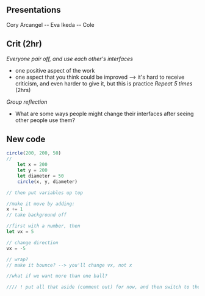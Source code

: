 <!--
Prep: Make sure crit document is set up
-->

## Presentations

Cory Arcangel -- Eva
Ikeda -- Cole


## Crit (2hr)

_Everyone pair off, and use each other's interfaces_
- one positive aspect of the work
- one aspect that you think could be improved
--> it's hard to receive criticism, and even harder to give it, but this is practice
_Repeat 5 times_ (2hrs)

_Group reflection_

- What are some ways people might change their interfaces after seeing other people use them?


## New code

```js
circle(200, 200, 50)
//
    let x = 200
    let y = 200
    let diameter = 50
    circle(x, y, diameter)

// then put variables up top

//make it move by adding:
x += 1
// take background off

//first with a number, then
let vx = 5

// change direction
vx = -5

// wrap?
// make it bounce? --> you'll change vx, not x

//what if we want more than one ball?

//// ! put all that aside (comment out) for now, and then switch to the object syntax stuff

```
